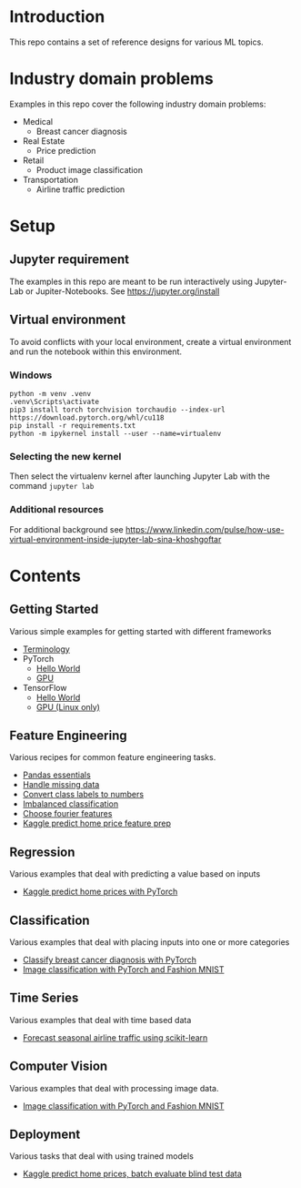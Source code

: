 # Introduction

This repo contains a set of reference designs for various ML topics.

# Industry domain problems

Examples in this repo cover the following industry domain problems:

 - Medical
   - Breast cancer diagnosis
 - Real Estate
   - Price prediction
 - Retail
   - Product image classification
 - Transportation
   - Airline traffic prediction

# Setup

## Jupyter requirement

The examples in this repo are meant to be run interactively using Jupyter-Lab or Jupiter-Notebooks. See https://jupyter.org/install

## Virtual environment

To avoid conflicts with your local environment, create a virtual environment and run the notebook within this environment.

### Windows
```
python -m venv .venv
.venv\Scripts\activate
pip3 install torch torchvision torchaudio --index-url https://download.pytorch.org/whl/cu118
pip install -r requirements.txt
python -m ipykernel install --user --name=virtualenv
```

### Selecting the new kernel

Then select the virtualenv kernel after launching Jupyter Lab with the command `jupyter lab`

### Additional resources
For additional background see https://www.linkedin.com/pulse/how-use-virtual-environment-inside-jupyter-lab-sina-khoshgoftar

# Contents

## Getting Started

Various simple examples for getting started with different frameworks

- [Terminology](/getting-started/terminology.ipynb)
- PyTorch
  - [Hello World](/getting-started/pytorch_hello_world.ipynb)
  - [GPU](/getting-started/pytorch_gpu.ipynb)
- TensorFlow
  - [Hello World](/getting-started/tensorflow_hello_world.ipynb)
  - [GPU (Linux only)](/getting-started/tensorflow_gpu.ipynb)

## Feature Engineering

Various recipes for common feature engineering tasks.

- [Pandas essentials](/feature-engineering/pandas_essentials.ipynb)
- [Handle missing data](/feature-engineering/handle_missing_data.ipynb)
- [Convert class labels to numbers](/feature-engineering/convert_class_to_numeric.ipynb)
- [Imbalanced classification](/feature-engineering/imbalanced_classification.ipynb)
- [Choose fourier features](/feature-engineering/choosing_fourier_features.ipynb)
- [Kaggle predict home price feature prep](/linear-regression/kaggle-predict-house-price-data-prep.ipynb)

## Regression

Various examples that deal with predicting a value based on inputs

- [Kaggle predict home prices with PyTorch](/linear-regression/kaggle-predict-house-prices.ipynb)

## Classification

Various examples that deal with placing inputs into one or more categories

- [Classify breast cancer diagnosis with PyTorch](/feature-engineering/imbalanced_classification.ipynb)
- [Image classification with PyTorch and Fashion MNIST](/computer-vision/pytorch-fashionMNIST.ipynb)

## Time Series

Various examples that deal with time based data

- [Forecast seasonal airline traffic using scikit-learn](/feature-engineering/choosing_fourier_features.ipynb)

## Computer Vision

Various examples that deal with processing image data.

- [Image classification with PyTorch and Fashion MNIST](/computer-vision/pytorch-fashionMNIST.ipynb)

## Deployment

Various tasks that deal with using trained models

- [Kaggle predict home prices, batch evaluate blind test data](/linear-regression/kaggle-predict-house-price-evaluation.ipynb)



